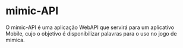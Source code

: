 # mimic-API
O mimic-API é uma aplicação WebAPI que servirá para um aplicativo Mobile, cujo o objetivo é disponibilizar palavras para o uso no jogo de mimica. 
